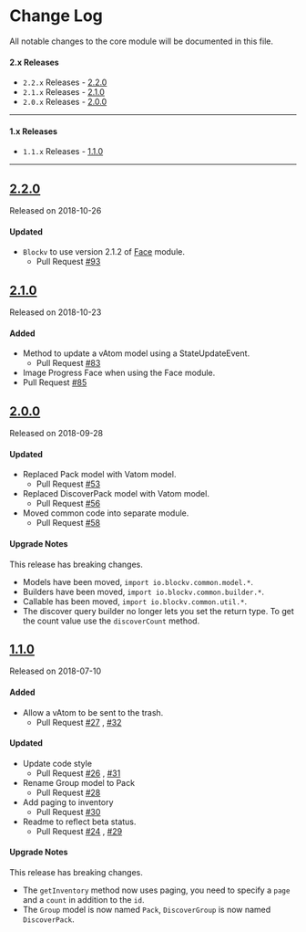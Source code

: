 # Change Log
All notable changes to the core module will be documented in this file.

#### 2.x Releases
- `2.2.x` Releases - [2.2.0](#220)
- `2.1.x` Releases - [2.1.0](#210)
- `2.0.x` Releases - [2.0.0](#200)
---

#### 1.x Releases
- `1.1.x` Releases - [1.1.0](#110)
---

## [2.2.0](https://maven.blockv.io/artifactory/webapp/#/artifacts/browse/tree/General/BLOCKv/io/blockv/sdk/core/2.2.0)
Released on 2018-10-26

#### Updated
- `Blockv` to use version 2.1.2 of [Face](/face) module.
  - Pull Request [#93](https://github.com/BLOCKvIO/android-sdk/pull/93)
  
## [2.1.0](https://maven.blockv.io/artifactory/webapp/#/artifacts/browse/tree/General/BLOCKv/io/blockv/sdk/core/2.1.0)
Released on 2018-10-23

#### Added

- Method to update a vAtom model using a StateUpdateEvent. 
  - Pull Request [#83](https://github.com/BLOCKvIO/android-sdk/pull/83)
- Image Progress Face when using the Face module. 
 - Pull Request [#85](https://github.com/BLOCKvIO/android-sdk/pull/85)
  
## [2.0.0](https://maven.blockv.io/artifactory/webapp/#/artifacts/browse/tree/General/BLOCKv/io/blockv/sdk/core/2.0.0)
Released on 2018-09-28

#### Updated

- Replaced Pack model with Vatom model.
  - Pull Request [#53](https://github.com/BLOCKvIO/android-sdk/pull/53)
- Replaced DiscoverPack model with Vatom model.
  - Pull Request [#56](https://github.com/BLOCKvIO/android-sdk/pull/56) 
- Moved common code into separate module.
  - Pull Request [#58](https://github.com/BLOCKvIO/android-sdk/pull/58) 
  
#### Upgrade Notes
This release has breaking changes.

- Models have been moved, `import io.blockv.common.model.*`.
- Builders have been moved, `import io.blockv.common.builder.*`.
- Callable has been moved, `import io.blockv.common.util.*`.
- The discover query builder no longer lets you set the return type. To get the count value use the `discoverCount` method.

## [1.1.0](https://maven.blockv.io/artifactory/webapp/#/artifacts/browse/tree/General/BLOCKv/io/blockv/sdk/core/1.1.0)
Released on 2018-07-10

#### Added

- Allow a vAtom to be sent to the trash.
  - Pull Request [#27](https://github.com/BLOCKvIO/android-sdk/pull/27) , [#32](https://github.com/BLOCKvIO/android-sdk/pull/32)
  
#### Updated
- Update code style
  - Pull Request [#26](https://github.com/BLOCKvIO/android-sdk/pull/26) , [#31](https://github.com/BLOCKvIO/android-sdk/pull/31) 
- Rename Group model to Pack
  - Pull Request [#28](https://github.com/BLOCKvIO/android-sdk/pull/28)
- Add paging to inventory
  - Pull Request [#30](https://github.com/BLOCKvIO/android-sdk/pull/30)
- Readme to reflect beta status.
  - Pull Request [#24](https://github.com/BLOCKvIO/android-sdk/pull/24) , [#29](https://github.com/BLOCKvIO/android-sdk/pull/24)

#### Upgrade Notes
This release has breaking changes.

- The `getInventory` method now uses paging, you need to specify a `page` and a `count` in addition to the `id`.
- The `Group` model is now named `Pack`, `DiscoverGroup` is now named `DiscoverPack`.
